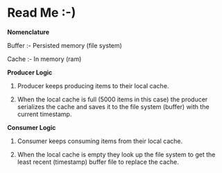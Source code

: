 # Read Me :-)

**Nomenclature**

Buffer :- Persisted memory (file system)

Cache :- In memory (ram)

**Producer Logic**

1. Producer keeps producing items to their local cache.

2. When the local cache is full (5000 items in this case) the producer
   serializes the cache and saves it to the file system (buffer) with the
   current timestamp.

**Consumer Logic**

1. Consumer keeps consuming items from their local cache.

2. When the local cache is empty they look up the file system
   to get the least recent (timestamp) buffer file to replace the cache.








